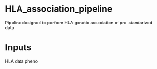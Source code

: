 # HLA_association_pipeline
Pipeline designed to perform HLA genetic association of pre-standarized data

# Inputs
HLA data 
pheno
